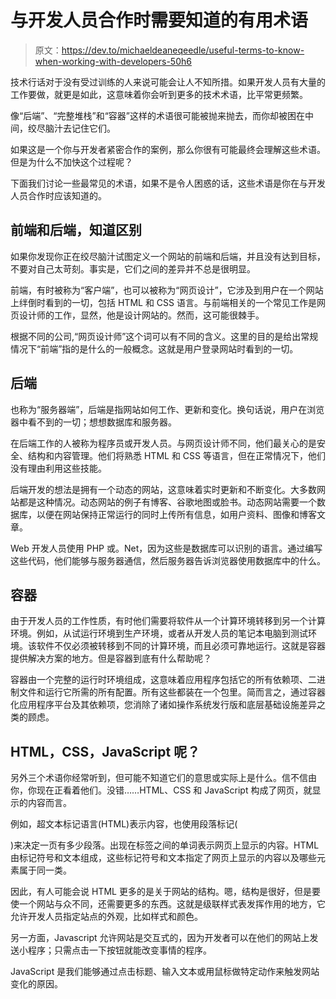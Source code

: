 # 与开发人员合作时需要知道的有用术语

> 原文：<https://dev.to/michaeldeaneqeedle/useful-terms-to-know-when-working-with-developers-50h6>

技术行话对于没有受过训练的人来说可能会让人不知所措。如果开发人员有大量的工作要做，就更是如此，这意味着你会听到更多的技术术语，比平常更频繁。

像“后端”、“完整堆栈”和“容器”这样的术语很可能被抛来抛去，而你却被困在中间，绞尽脑汁去记住它们。

如果这是一个你与开发者紧密合作的案例，那么你很有可能最终会理解这些术语。但是为什么不加快这个过程呢？

下面我们讨论一些最常见的术语，如果不是令人困惑的话，这些术语是你在与开发人员合作时应该知道的。

## 前端和后端，知道区别

如果你发现你正在绞尽脑汁试图定义一个网站的前端和后端，并且没有达到目标，不要对自己太苛刻。事实是，它们之间的差异并不总是很明显。

前端，有时被称为“客户端”，也可以被称为“网页设计”，它涉及到用户在一个网站上绊倒时看到的一切，包括 HTML 和 CSS 语言。与前端相关的一个常见工作是网页设计师的工作，显然，他是设计网站的。然而，这可能很棘手。

根据不同的公司,“网页设计师”这个词可以有不同的含义。这里的目的是给出常规情况下“前端”指的是什么的一般概念。这就是用户登录网站时看到的一切。

## 后端

也称为“服务器端”，后端是指网站如何工作、更新和变化。换句话说，用户在浏览器中看不到的一切；想想数据库和服务器。

在后端工作的人被称为程序员或开发人员。与网页设计师不同，他们最关心的是安全、结构和内容管理。他们将熟悉 HTML 和 CSS 等语言，但在正常情况下，他们没有理由利用这些技能。

后端开发的想法是拥有一个动态的网站，这意味着实时更新和不断变化。大多数网站都是这种情况。动态网站的例子有博客、谷歌地图或脸书。动态网站需要一个数据库，以便在网站保持正常运行的同时上传所有信息，如用户资料、图像和博客文章。

Web 开发人员使用 PHP 或。Net，因为这些是数据库可以识别的语言。通过编写这些代码，他们能够与服务器通信，然后服务器告诉浏览器使用数据库中的什么。

## 容器

由于开发人员的工作性质，有时他们需要将软件从一个计算环境转移到另一个计算环境。例如，从试运行环境到生产环境，或者从开发人员的笔记本电脑到测试环境。该软件不仅必须被转移到不同的计算环境，而且必须可靠地运行。这就是容器提供解决方案的地方。但是容器到底有什么帮助呢？

容器由一个完整的运行时环境组成，这意味着应用程序包括它的所有依赖项、二进制文件和运行它所需的所有配置。所有这些都装在一个包里。简而言之，通过容器化应用程序平台及其依赖项，您消除了诸如操作系统发行版和底层基础设施差异之类的顾虑。

## HTML，CSS，JavaScript 呢？

另外三个术语你经常听到，但可能不知道它们的意思或实际上是什么。信不信由你，你现在正看着他们。没错……HTML、CSS 和 JavaScript 构成了网页，就显示的内容而言。

例如，超文本标记语言(HTML)表示内容，也使用段落标记(

)来决定一页有多少段落。出现在标签之间的单词表示网页上显示的内容。HTML 由标记符号和文本组成，这些标记符号和文本指定了网页上显示的内容以及哪些元素属于同一类。

因此，有人可能会说 HTML 更多的是关于网站的结构。嗯，结构是很好，但是要使一个网站与众不同，还需要更多的东西。这就是级联样式表发挥作用的地方，它允许开发人员指定站点的外观，比如样式和颜色。

另一方面，Javascript 允许网站是交互式的，因为开发者可以在他们的网站上发送小程序；只需点击一下按钮就能改变事情的程序。

JavaScript 是我们能够通过点击标题、输入文本或用鼠标做特定动作来触发网站变化的原因。